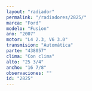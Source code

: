 ```yaml
---
layout: "radiador"
permalink: "/radiadores/2825/"
marca: "Ford"
modelo: "Fusion"
ano: "2007"
motor: "L4 2.3, V6 3.0"
transmision: "Automática"
parte: "438057"
clima: "Con clima"
alto: "25 3/4"
ancho: "16 7/8"
observaciones: ""
id: "2825"
---
```


